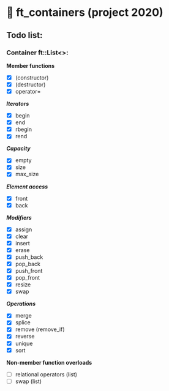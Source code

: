 # :black_square_button: ft_containers (project 2020)
## Todo list:
### Container ft::List\<\>:  

**Member functions**  
- [x] (constructor)
- [x] (destructor)
- [x] operator=

**_Iterators_**  
- [x] begin
- [x] end
- [x] rbegin
- [x] rend

**_Capacity_**  
- [x] empty
- [x] size
- [x] max_size

**_Element access_**  
- [x] front
- [x] back

**_Modifiers_**  
- [x] assign
- [x] clear
- [x] insert
- [x] erase
- [x] push_back
- [x] pop_back
- [x] push_front
- [x] pop_front
- [x] resize
- [x] swap

**_Operations_**  
- [x] merge
- [x] splice
- [x] remove (remove_if)
- [x] reverse
- [x] unique
- [x] sort

**Non-member function overloads**
- [ ] relational operators (list)
- [ ] swap (list)
